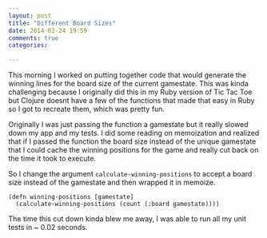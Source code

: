 ```yaml
---
layout: post
title: "Different Board Sizes"
date: 2014-02-24 19:59
comments: true
categories:

---
```


This morning I worked on putting together code that would generate the winning lines for the board size of the current gamestate. This was kinda challenging because I originally did this in my Ruby version of Tic Tac Toe but Clojure doesnt have a few of the functions that made that easy in Ruby so I got to recreate them, which was pretty fun. 

<script src="https://gist.github.com/zacholauson/4d4d7a2d80b3946ff074.js"></script>

Originally I was just passing the function a gamestate but it really slowed down my app and my tests.
I did some reading on memoization and realized that if I passed the function the board size instead of the unique gamestate that I could cache the winning positions for the game and really cut back on the time it took to execute.

So I change the argument `calculate-winning-positions` to accept a board size instead of the gamestate and then wrapped it in memoize.

	(defn winning-positions [gamestate]
      (calculate-winning-positions (count (:board gamestate))))
      
The time this cut down kinda blew me away, I was able to run all my unit tests in ~ 0.02 seconds.